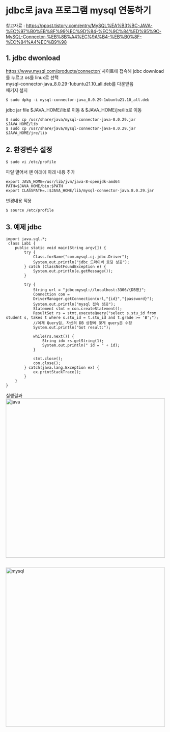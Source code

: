 # jdbc로 java 프로그램 mysql 연동하기
참고자료  : https://ppost.tistory.com/entry/MySQL%EA%B3%BC-JAVA-%EC%97%B0%EB%8F%99%EC%9D%84-%EC%9C%84%ED%95%9C-MySQL-Connector-%EB%8B%A4%EC%9A%B4-%EB%B0%8F-%EC%84%A4%EC%B9%98


## 1. jdbc dwonload
https://www.mysql.com/products/connector/ 사이트에 접속해 jdbc download를 누르고 os를 linux로 선택<br>
mysql-connector-java_8.0.29-1ubuntu21.10_all.deb를 다운받음 <br>
패키지 설지
```
$ sudo dpkg -i mysql-connector-java_8.0.29-1ubuntu21.10_all.deb 
```
jdbc jar file $JAVA_HOME/lib로 이동 & $JAVA_HOME/jre/lib로 이동
```
$ sudo cp /usr/share/java/mysql-connector-java-8.0.29.jar $JAVA_HOME/lib
$ sudo cp /usr/share/java/mysql-connector-java-8.0.29.jar $JAVA_HOME/jre/lib
```


## 2. 환경변수 설정
```
$ sudo vi /etc/profile
```
파일 열어서 맨 아래에 아래 내용 추가
```
export JAVA_HOME=/usr/lib/jvm/java-8-openjdk-amd64
PATH=$JAVA_HOME/bin:$PATH
export CLASSPATH=.:$JAVA_HOME/lib/mysql-connector-java.8.0.29.jar
```
변경내용 적용
```
$ source /etc/profile
```

## 3. 예제 jdbc
```
import java.sql.*;
 class Lab1 {
    public static void main(String argv[]) {
        try {
            Class.forName("com.mysql.cj.jdbc.Driver");
            System.out.println("jdbc 드라이버 로딩 성공");
        } catch (ClassNotFoundException e) {
            System.out.println(e.getMessage());
        }

        try {
            String url = "jdbc:mysql://localhost:3306/{DB명}";
            Connection con =
            DriverManager.getConnection(url,"{id}","{password}");
            System.out.println("mysql 접속 성공");
            Statement stmt = con.createStatement();
            ResultSet rs = stmt.executeQuery("select s.stu_id from student s, takes t where s.stu_id = t.stu_id and t.grade >= 'B';");
            //예제 Query임, 자신의 DB 상황에 맞게 query문 수정
            System.out.println("Got result:");

            while(rs.next()) {
                String id= rs.getString(1);
                System.out.println(" id = " + id);
            }

            stmt.close();
            con.close();
        } catch(java.lang.Exception ex) {
            ex.printStackTrace();
        }
    }
}
```

실행결과
<br>
<img src="https://github.com/RainingCodes/mysql_performance_schema/blob/main/img/img35.JPG" width="500px" height="500px" alt="java"></img><br/>

<br>
<img src="https://github.com/RainingCodes/mysql_performance_schema/blob/main/img/img36.JPG" width="500px" height="500px" alt="mysql"></img><br/>